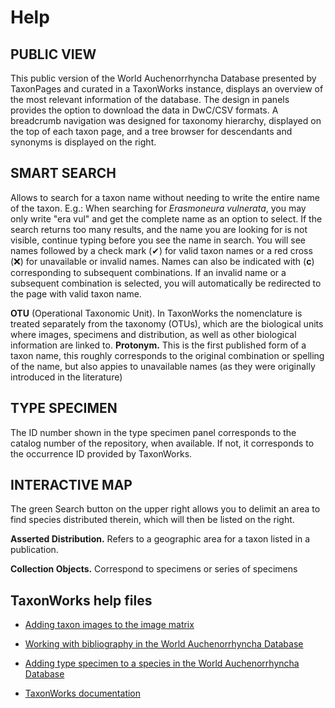 # Help

## PUBLIC VIEW

This public version of the World Auchenorrhyncha Database presented by TaxonPages and curated in a TaxonWorks instance, displays an overview of the most relevant information of the database. The design in panels provides the option to download the data in DwC/CSV formats.
A breadcrumb navigation was designed for taxonomy hierarchy, displayed on the top of each taxon page, and a tree browser for descendants and synonyms is displayed on the right.

## SMART SEARCH

Allows to search for a taxon name without needing to write the entire name of the taxon. E.g.: When searching for _Erasmoneura vulnerata_, you may only write "era vul" and get the complete name as an option to select. If the search returns too many results, and the name you are looking for is not visible, continue typing before you see the name in search.
You will see names followed by a check mark (✔) for valid taxon names or a red cross (❌) for unavailable or invalid names. Names can also be indicated with (**c**) corresponding to subsequent combinations. 
If an invalid name or a subsequent combination is selected, you will automatically be redirected to the page with valid taxon name.

**OTU** (Operational Taxonomic Unit). In TaxonWorks the nomenclature is treated separately from the taxonomy (OTUs), which are the biological units where images, specimens and distribution, as well as other biological information are linked to.
**Protonym.** This is the first published form of a taxon name, this roughly corresponds to the original combination or spelling of the name, but also appies to unavailable names (as they were originally introduced in the literature)

## TYPE SPECIMEN

The ID number shown in the type specimen panel corresponds to the catalog number of the repository, when available. If not, it corresponds to the occurrence ID provided by TaxonWorks.

## INTERACTIVE MAP

The green Search button on the upper right allows you to delimit an area to find species distributed therein, which will then be listed on the right.

**Asserted Distribution.** Refers to a geographic area for a taxon listed in a publication.

**Collection Objects.** Correspond to specimens or series of specimens

## TaxonWorks help files

* <a href="../documents/Adding_images_to_the_World_Auchenorrhyncha_Database.pdf">Adding taxon images to the image matrix</a>
* <a href="../documents/Working_with_bibliography_in_the_World_Auchenorrhyncha_Database.pdf">Working with bibliography in the World Auchenorrhyncha Database</a>
* <a href="../documents/Adding_type_specimen_to_a_species_in_the_World_Auchenorrhyncha_Database.pdf">Adding type specimen to a species in the World Auchenorrhyncha Database</a>

* <a href="https://docs.taxonworks.org/guide/">TaxonWorks documentation</a>
